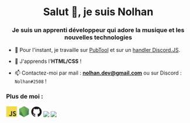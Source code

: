 <h1 align="center">Salut 👋, je suis Nolhan</h1>
<h3 align="center">Je suis un apprenti développeur qui adore la musique et les nouvelles technologies</h3>

- 🔭 Pour l'instant, je travaille sur [PubTool](https://pubtool.netlify.app) et sur un [handler Discord.JS](https://github.com/Nonolanlan1007/handler-discordjs).

- 🌱 J'apprends l'**HTML/CSS** !

- 📫 Contactez-moi par mail : **nolhan.dev@gmail.com** ou sur Discord : `Nolhan#2508` !

<h3 align="left">Plus de moi :</h3>
<code><img height="30" src="https://raw.githubusercontent.com/devicons/devicon/master/icons/javascript/javascript-original.svg"></code>
<code><img height="30" src="https://raw.githubusercontent.com/github/explore/80688e429a7d4ef2fca1e82350fe8e3517d3494d/topics/nodejs/nodejs.png"></code>
<code><img height="30" src="https://github.com/devicons/devicon/blob/master/icons/github/github-original.svg"></code>

<img src="https://github-readme-stats.vercel.app/api?username=Nonolanlan1007&show_icons=true&hide_border=true&theme=tokyonight" />

<img src="https://github-readme-stats.vercel.app/api/top-langs?username=Nonolanlan1007&show_icons=true&theme=tokyonight&layout=compact" />
